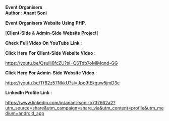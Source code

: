 𝐄𝐯𝐞𝐧𝐭 𝐎𝐫𝐠𝐚𝐧𝐢𝐬𝐞𝐫𝐬
<br>
𝐀𝐮𝐭𝐡𝐨𝐫 : 𝐀𝐧𝐚𝐧𝐭 𝐒𝐨𝐧𝐢


𝐄𝐯𝐞𝐧𝐭 𝐎𝐫𝐠𝐚𝐧𝐢𝐬𝐞𝐫𝐬 𝐖𝐞𝐛𝐬𝐢𝐭𝐞 𝐔𝐬𝐢𝐧𝐠 𝐏𝐇𝐏. 


[𝐂𝐥𝐢𝐞𝐧𝐭-𝐒𝐢𝐝𝐞 & 𝐀𝐝𝐦𝐢𝐧-𝐒𝐢𝐝𝐞 𝐖𝐞𝐛𝐬𝐢𝐭𝐞 𝐏𝐫𝐨𝐣𝐞𝐜𝐭]


𝐂𝐡𝐞𝐜𝐤 𝐅𝐮𝐥𝐥 𝐕𝐢𝐝𝐞𝐨 𝐎𝐧 𝐘𝐨𝐮𝐓𝐮𝐛𝐞 𝐋𝐢𝐧𝐤 :


𝐂𝐥𝐢𝐜𝐤 𝐇𝐞𝐫𝐞 𝐅𝐨𝐫 𝐂𝐥𝐢𝐞𝐧𝐭-𝐒𝐢𝐝𝐞 𝐖𝐞𝐛𝐬𝐢𝐭𝐞 𝐕𝐢𝐝𝐞𝐨 :

https://youtu.be/Qsujll6fcZU?si=Q6Tdb7oMIMqnd-GG


𝐂𝐥𝐢𝐜𝐤 𝐇𝐞𝐫𝐞 𝐅𝐨𝐫 𝐀𝐝𝐦𝐢𝐧-𝐒𝐢𝐝𝐞 𝐖𝐞𝐛𝐬𝐢𝐭𝐞 𝐕𝐢𝐝𝐞𝐨 :

https://youtu.be/Tf82z57NkkU?si=Jpo9tEkguw5jmD3e


𝐋𝐢𝐧𝐤𝐞𝐝𝐈𝐧 𝐏𝐫𝐨𝐟𝐢𝐥𝐞 𝐋𝐢𝐧𝐤 :

https://www.linkedin.com/in/anant-soni-b737662a2?utm_source=share&utm_campaign=share_via&utm_content=profile&utm_medium=android_app

